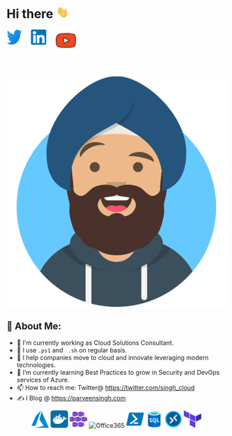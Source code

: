 # Hi there <img src="./Hi.gif" width="29px">

<div style="display:flex">
<a href="https://twitter.com/singh_cloud" target="blank"><img src="logos/Twitter.svg" alt="singhparveen" height="35" width="35" /></a>&nbsp;
</p>
<p style="width:1.2em"></p>
<a href="https://linkedin.com/in/singhparveen" target="blank"><img src="logos/Linkedin.svg" alt="singhparveen" height="35" width="35" /></a>&nbsp;
</p>
<p style="width:1.2em"></p>
<a href="https://parveensingh.com/youtube" target="blank"><img src="logos/YouTube.svg" alt="singhparveen" height="50" width="50" /></a>&nbsp;
</div>
<p style="height:1.5em"></p>

![](logos/MeAvatar.svg)

## 🤵 About Me:
- 🏦 I'm currently working as Cloud Solutions Consultant.
- 🤔 I use ```.ps1``` and ``` .sh``` on regular basis.
- 💬 I help companies move to cloud and innovate leveraging modern technologies.
- 🌱 I’m currently learning Best Practices to grow in Security and DevOps services of Azure.
- 📫 How to reach me: Twitter@ https://twitter.com/singh_cloud
- ✍ I Blog @ https://parveensingh.com

<p align="center" style="space-between:4em!">
<img src="logos/Azure.svg" alt="azure" width="40" height="40"/>
<img src="logos/Docker.svg" alt="docker" width="40" height="40"/>
<img src="logos/Kubernetes-Services.svg" alt="Kubernetes" width="40" height="40"/>
<img src="logos/Office-365.svg" alt="Office365" width="40" height="40"/>
<img src="logos/PowerShell.svg" alt="PowerShell" width="40" height="40"/>
<img src="logos/SQL-Database.svg" alt="SQL" width="40" height="40"/>
<img src="logos/WVD.svg" alt="Windows Virtual Desktop" width="40" height="40"/>
<img src="logos/Terraform.svg" alt="Terraform" width="40" height="40"/>
</p>
